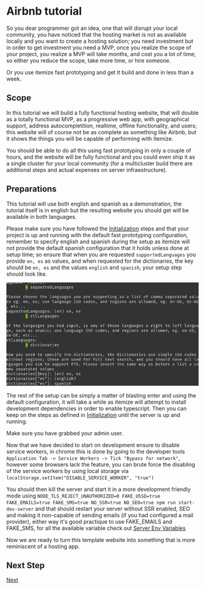 # Airbnb tutorial

So you dear programmer got an idea, one that will disrupt your local community, you have noticed that the hosting market is not as available locally and you want to create a hosting solution; you need investment but in order to get investment you need a MVP, once you realize the scope of your project, you realize a MVP will take months, and cost you a lot of time; so either you reduce the scope, take more time, or hire someone.

Or you use itemize fast prototyping and get it build and done in less than a week.

## Scope

In this tutorial we will build a fully functional hosting website, that will double as a totally functional MVP, as a progressive web app, with geographical support, address autocompletition, realtime, offline functionality, and users; this website will of course not be as complete as something like Airbnb, but it shows the things you will be capable of performing with Itemize.

You should be able to do all this using fast prototyping in only a couple of hours, and the website will be fully functional and you could even ship it as a single cluster for your local community (for a multicluster build there are additional steps and actual expenses on server infraestructure).

## Preparations

This tutorial will use both english and spanish as a demonstration, the tutorial itself is in english but the resulting website you should get will be available in both languages.

Please make sure you have followed the [Initialization](../../basics/initialization.md) steps and that your project is up and running with the default fast prototyping configuration, remember to specify english and spanish during the setup as itemize will not provide the default spanish configuration that it holds unless done at setup time; so ensure that when you are requested `supportedLanguages` you provide `en, es` as values, and when requested for the dictionaries, the key should be `en, es` and the values `english` and `spanish`, your setup step should look like.

![supported languages](./images/supported-languages.png)

The rest of the setup can be simply a matter of blasting enter and using the default configuration, it will take a while as itemize will attempt to install development dependencies in order to enable typescript. Then you can keep on the steps as defined in [Initialization](../../basics/initialization.md) until the server is up and running.

Make sure you have grabbed your admin user.

Now that we have decided to start on development ensure to disable service workers, in chrome this is done by going to the developer tools `Application Tab -> Service Workers -> Tick "Bypass for network"`, however some browsers lack the feature, you can brute force the disabling of the service workers by using local storage via `localStorage.setItem("DISABLE_SERVICE_WORKER", "true")`

You should then kill the server and start it in a more development friendly mode using `NODE_TLS_REJECT_UNAUTHORIZED=0 FAKE_USSD=true FAKE_EMAILS=true FAKE_SMS=true NO_SSR=true NO_SEO=true npm run start-dev-server` and that should restart your server without SSR enabled, SEO and making it non-capable of sending emails (if you had configured a mail provider), either way it's good practique to use FAKE_EMAILS and FAKE_SMS, for all the available variable check out [Server Env Variables](.././basics/server-env-variables.md)

Now we are ready to turn this template website into something that is more reminiscent of a hosting app.

## Next Step

[Next](./01-schemas.md)